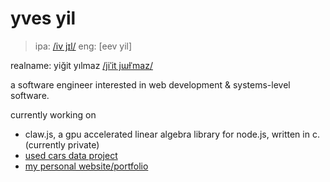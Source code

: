 <!--
**yvesyil/yvesyil** is a ✨ _special_ ✨ repository because its `README.md` (this file) appears on your GitHub profile.

Here are some ideas to get you started:

- 🔭 I’m currently working on ...
- 🌱 I’m currently learning ...
- 👯 I’m looking to collaborate on ...
- 🤔 I’m looking for help with ...
- 💬 Ask me about ...
- 📫 How to reach me: ...
- 😄 Pronouns: ...
- ⚡ Fun fact: ...
-->

# yves yil
> ipa: [/iv jɪl/](http://ipa-reader.xyz/?text=iv%20j%C9%AAl)
> eng: [eev yil]

realname: yiğit yılmaz [/jiˈit jɯɫˈmaz/](http://ipa-reader.xyz/?text=ji%CB%88it%20j%C9%AF%C9%AB%CB%88maz&voice=Filiz)

a software engineer interested in web development & systems-level software.

currently working on
- claw.js, a gpu accelerated linear algebra library for node.js, written in c. (currently private)
- [used cars data project](https://github.com/yvesyil/car-data-project)
- [my personal website/portfolio](https://github.com/yvesyil/yvesyil.github.io)

<!--

experienced with
- web development (fullstack)
- gpu apis (opengl, webgl, opencl)

main languages
- typescript/javascript
- python3
- c99

currently learning
- 
-->
